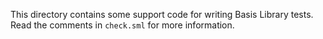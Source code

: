 This directory contains some support code for writing Basis Library tests.
Read the comments in `check.sml` for more information.

